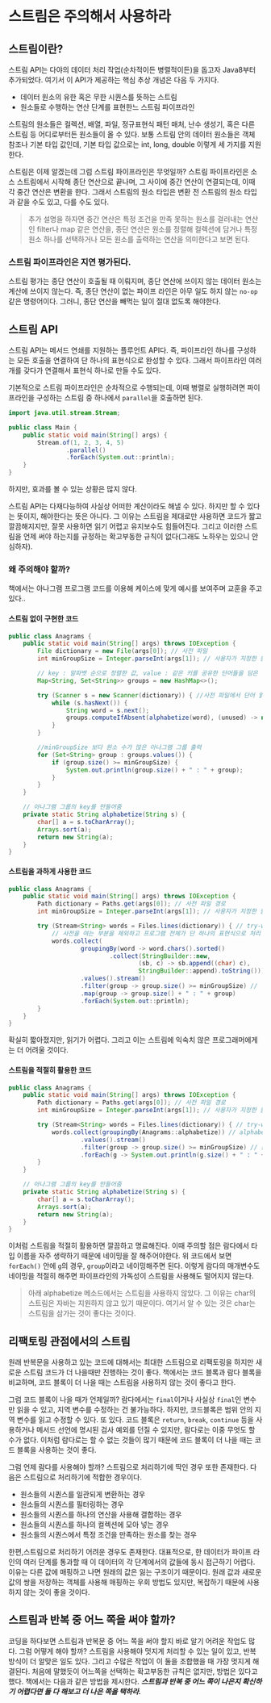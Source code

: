 # 스트림은 주의해서 사용하라

## 스트림이란?

스트림 API는 다야의 데이터 처리 작업(순차적이든 병렬적이든)을 돕고자 Java8부터 추가되었다.
여기서 이 API가 제공하는 핵심 추상 개념은 다음 두 가지다.

- 데이터 원소의 유한 혹은 무한 시퀀스를 뜻하는 스트림
- 원소들로 수행하는 연산 단계를 표현한느 스트림 파이프라인

스트림의 원소들은 컬렉션, 배열, 파일, 정규표현식 패턴 매처, 난수 생성기, 혹은 다른 스트림 등 어디로부터든 원소들이 올 수 있다.
보통 스트림 안의 데이터 원소들은 객체 참조나 기본 타입 값인데, 기본 타입 값으로는 int, long, double 이렇게 세 가지를 지원한다.

스트림은 이제 알겠는데 그럼 스트림 파이프라인은 무엇일까?
스트림 파이프라인은 소스 스트림에서 시작해 종단 연산으로 끝나며, 그 사이에 중간 연산이 연결되는데, 이때 각 중간 연산은 변환을 한다.
그래서 스트림의 원소 타입은 변환 전 스트림의 원소 타입과 같을 수도 있고, 다를 수도 있다.

> 추가 설명을 하자면 중간 연산은 특정 조건을 만족 못하는 원소를 걸러내는 연산인 filter나 map 같은 연산을,
> 종단 연산은 원소를 정렬해 컬렉션에 담거나 특정 원소 하나를 선택하거나 모든 원소를 출력하는 연산을 의미한다고 보면 된다.

### 스트림 파이프라인은 지연 평가된다.

스트림 평가는 종단 연산이 호출될 때 이뤄지며, 종단 연산에 쓰이지 않는 데이터 원소는 계산에 쓰이지 않는다.
즉, 종단 연산이 없는 파이프 라인은 아무 일도 하지 않는 `no-op`같은 명령어이다.
그러니, 종단 연산을 빼먹는 일이 절대 없도록 해야한다.

## 스트림 API

스트림 API는 메서드 연쇄를 지원하는 플루언트 API다.
즉, 파이프라인 하나를 구성하는 모든 호출을 연결하여 단 하나의 표현식으로 완성할 수 있다.
그래서 파이프라인 여러 개를 갖다가 연결해서 표현식 하나로 만들 수도 있다.

기본적으로 스트림 파이프라인은 순차적으로 수행되는데, 이때 병렬로 실행하려면 파이프라인을 구성하는 스트림 중 하나에서 `parallel`을 호출하면 된다.

```java
import java.util.stream.Stream;

public class Main {
    public static void main(String[] args) {
        Stream.of(1, 2, 3, 4, 5)
                .parallel()
                .forEach(System.out::println);
    }
}
```

하지만, 효과를 볼 수 있는 상황은 많지 않다.

스트림 API는 다재다능하여 사실상 어떠한 계산이라도 해낼 수 있다.
하지만 할 수 있다는 뜻이지, 해야한다는 뜻은 아니다.
그 이유는 스트림을 제대로만 사용하면 코드가 짧고 깔끔해지지만, 잘못 사용하면 읽기 어렵고 유지보수도 힘들어진다.
그리고 이러한 스트림을 언제 써야 하는지를 규정하는 확고부동한 규칙이 없다(그래도 노하우는 있으니 안심하자).

### 왜 주의해야 할까?

책에서는 아나그램 프로그램 코드를 이용해 케이스에 맞게 예시를 보여주며 교훈을 주고 있다..

#### 스트림 없이 구현한 코드

```java
public class Anagrams {
	public static void main(String[] args) throws IOException {
		File dictionary = new File(args[0]); // 사전 파일
		int minGroupSize = Integer.parseInt(args[1]); // 사용자가 지정한 원소 수 문턱값

		// key : 알파벳 순으로 정렬한 값, value : 같은 키를 공유한 단어들을 담은 집합
		Map<String, Set<String>> groups = new HashMap<>();

		try (Scanner s = new Scanner(dictionary)) { //사전 파일에서 단어 읽음
			while (s.hasNext()) {
				String word = s.next();
				groups.computeIfAbsent(alphabetize(word), (unused) -> new TreeSet<>()).add(word);
			}
		}

		//minGroupSize 보다 원소 수가 많은 아나그램 그룹 출력
		for (Set<String> group : groups.values()) {
			if (group.size() >= minGroupSize) {
				System.out.println(group.size() + " : " + group);
			}
		}
	}

	// 아나그램 그룹의 key를 만들어줌
	private static String alphabetize(String s) {
		char[] a = s.toCharArray();
		Arrays.sort(a);
		return new String(a);
	}
}
```

#### 스트림을 과하게 사용한 코드

```java
public class Anagrams {
	public static void main(String[] args) throws IOException {
		Path dictionary = Paths.get(args[0]); // 사전 파일 경로
		int minGroupSize = Integer.parseInt(args[1]); // 사용자가 지정한 원소 수 문턱값

		try (Stream<String> words = Files.lines(dictionary)) { // try-with-resources 문을 사용해 파일을 닫음
			// 사전을 여는 부분을 제외하고 프로그램 전체가 단 하나의 표현식으로 처리
			words.collect(
					groupingBy(word -> word.chars().sorted()
							.collect(StringBuilder::new,
									(sb, c) -> sb.append((char) c),
									StringBuilder::append).toString()))
					.values().stream()
					.filter(group -> group.size() >= minGroupSize) //
					.map(group -> group.size() + " : " + group)
					.forEach(System.out::println);
		}
	}
}
```

확실히 짧아졌지만, 읽기가 어렵다. 그리고 이는 스트림에 익숙치 않은 프로그래머에게는 더 어려울 것이다.

#### 스트림을 적절히 활용한 코드

```java
public class Anagrams {
	public static void main(String[] args) throws IOException {
		Path dictionary = Paths.get(args[0]); // 사전 파일 경로
		int minGroupSize = Integer.parseInt(args[1]); // 사용자가 지정한 원소 수 문턱값

		try (Stream<String> words = Files.lines(dictionary)) { // try-with-resources 문을 사용해 파일을 닫음
			words.collect(groupingBy(Anagrams::alphabetize)) // alphabetize 메서드로 단어들을 그룹화함
					.values().stream()
					.filter(group -> group.size() >= minGroupSize) // 문턱값보다 작은 것을 걸러냄
					.forEach(g -> System.out.println(g.size() + " : " + g)); // 필터링이 끝난 리스트 출력
		}
	}

	// 아나그램 그룹의 key를 만들어줌
	private static String alphabetize(String s) {
		char[] a = s.toCharArray();
		Arrays.sort(a);
		return new String(a);
	}
}
```

이처럼 스트림을 적절히 활용하면 깔끔하고 명료해진다. 
이때 주의할 점은 람다에서 타입 이름을 자주 생략하기 때문에 네이밍을 잘 해주어야한다.
위 코드에서 보면 `forEach()` 안에 `g`의 경우, `group`이라고 네이밍해주면 된다.
이렇게 람다의 매개변수도 네이밍을 적절히 해주면 파이프라인의 가독성이 스트림을 사용해도 떨어지지 않는다.

> 아래 alphabetize 메소드에서는 스트림을 사용하지 않았다. 그 이유는 char의 스트림은 자바는 지원하지 않고 있기 때문이다. 여기서 알 수 있는 것은 char는 스트림을 삼가는 것이 좋다는 것이다.


## 리팩토링 관점에서의 스트림

원래 반복문을 사용하고 있는 코드에 대해서는 최대한 스트림으로 리팩토링을 하지만 새로운 스트림 코드가 더 나을때만 진행하는 것이 좋다.
책에서는 코드 블록과 람다 블록을 비교하며, 코드 블록이 더 나을 때는 스트림을 사용하지 않는 것이 좋다고 한다.

그럼 코드 블록이 나을 때가 언제일까?
람다에서는 `final`이거나 사실상 `final`인 변수만 읽을 수 있고, 지역 변수를 수정하는 건 불가능하다.
하지만, 코드블록은 범위 안의 지역 변수를 읽고 수정할 수 있다.
또 있다. 
코드 블록은 `return`, `break`, `continue` 등을 사용하거나 메서드 선언에 명시된 검사 예외를 던질 수 있지만,
람다로는 이중 무엇도 할 수가 없다.
이처럼 람다로는 할 수 없는 것들이 많기 때문에 코드 블록이 더 나을 때는 코드 블록을 사용하는 것이 좋다.

그럼 언제 람다를 사용해야 할까?
스트림으로 처리하기에 딱인 경우 또한 존재한다.
다음은 스트림으로 처리하기에 적합한 경우이다.

- 원소들의 시퀀스를 일관되게 변환하는 경우
- 원소들의 시퀀스를 필터링하는 경우
- 원소들의 시퀀스를 하나의 연산을 사용해 결합하는 경우
- 원소들의 시퀀스를 하나의 컬렉션에 모아 넣는 경우
- 원소들의 시퀀스에서 특정 조건을 만족하는 원소를 찾는 경우

한편,스트림으로 처리하기 어려운 경우도 존재한다.
대표적으로, 한 데이터가 파이프 라인의 여러 단계를 통과할 때 이 데이터의 각 단계에서의 값들에 동시 접근하기 어렵다.
이유는 다른 값에 매핑하고 나면 원래의 값은 잃는 구조이기 때문이다.
원래 값과 새로운 값의 쌍을 저장하는 객체를 사용해 매핑하는 우회 방법도 있지만, 복잡하기 때문에 사용하지 않는 것이 좋을 것이다.

## 스트림과 반복 중 어느 쪽을 써야 할까?

코딩을 하다보면 스트림과 반복문 중 어느 쪽을 써야 할지 바로 알기 어려운 작업도 많다.
그럼 어떻게 해야 할까?
스트림을 사용해야 멋지게 처리할 수 있는 일이 있고, 반복 방식이 더 알맞은 일도 있다.
그리고 수많은 작업이 이 둘을 조합했을 때 가장 멋지게 해결된다.
처음에 말했듯이 어느쪽을 선택하는 확고부동한 규칙은 없지만, 방법은 있다고 했다.
책에서는 다음과 같은 방법을 제시한다.
_**스트림과 반복 중 어느 쪽이 나은지 확신하기 어렵다면 둘 다 해보고 더 나은 쪽을 택하라.**_